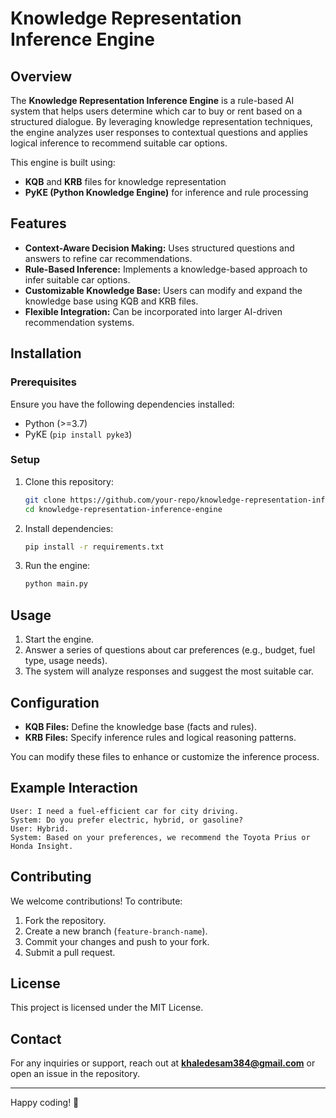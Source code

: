 # Knowledge Representation Inference Engine

## Overview
The **Knowledge Representation Inference Engine** is a rule-based AI system that helps users determine which car to buy or rent based on a structured dialogue. By leveraging knowledge representation techniques, the engine analyzes user responses to contextual questions and applies logical inference to recommend suitable car options.

This engine is built using:
- **KQB** and **KRB** files for knowledge representation
- **PyKE (Python Knowledge Engine)** for inference and rule processing

## Features
- **Context-Aware Decision Making:** Uses structured questions and answers to refine car recommendations.
- **Rule-Based Inference:** Implements a knowledge-based approach to infer suitable car options.
- **Customizable Knowledge Base:** Users can modify and expand the knowledge base using KQB and KRB files.
- **Flexible Integration:** Can be incorporated into larger AI-driven recommendation systems.

## Installation
### Prerequisites
Ensure you have the following dependencies installed:
- Python (>=3.7)
- PyKE (`pip install pyke3`)

### Setup
1. Clone this repository:
   ```sh
   git clone https://github.com/your-repo/knowledge-representation-inference-engine.git
   cd knowledge-representation-inference-engine
   ```
2. Install dependencies:
   ```sh
   pip install -r requirements.txt
   ```
3. Run the engine:
   ```sh
   python main.py
   ```

## Usage
1. Start the engine.
2. Answer a series of questions about car preferences (e.g., budget, fuel type, usage needs).
3. The system will analyze responses and suggest the most suitable car.

## Configuration
- **KQB Files:** Define the knowledge base (facts and rules).
- **KRB Files:** Specify inference rules and logical reasoning patterns.

You can modify these files to enhance or customize the inference process.

## Example Interaction
```
User: I need a fuel-efficient car for city driving.
System: Do you prefer electric, hybrid, or gasoline?
User: Hybrid.
System: Based on your preferences, we recommend the Toyota Prius or Honda Insight.
```

## Contributing
We welcome contributions! To contribute:
1. Fork the repository.
2. Create a new branch (`feature-branch-name`).
3. Commit your changes and push to your fork.
4. Submit a pull request.

## License
This project is licensed under the MIT License.

## Contact
For any inquiries or support, reach out at **khaledesam384@gmail.com** or open an issue in the repository.

---
Happy coding! 🚀

